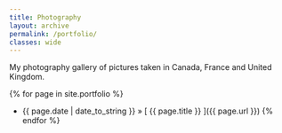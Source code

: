 ```yaml
---
title: Photography
layout: archive
permalink: /portfolio/
classes: wide
---
```

My photography gallery of pictures taken in Canada, France and United Kingdom.

{% for page in site.portfolio %}
  * {{ page.date | date_to_string }} &raquo; [ {{ page.title }} ]({{ page.url }})
{% endfor %}
